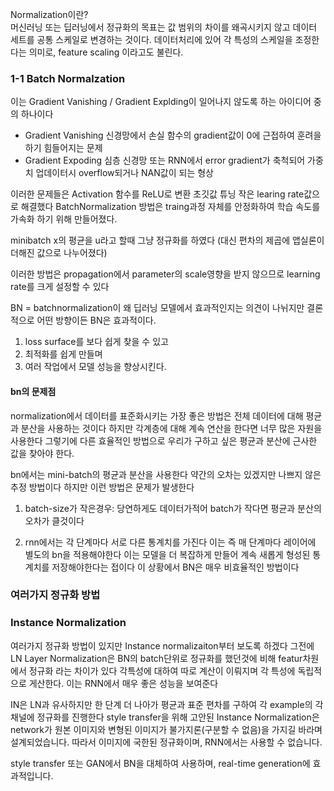 Normalization이란?  
머신러닝 또는 딥러닝에서 정규화의 목표는 값 범위의 차이를 왜곡시키지 않고 데이터 세트를 공통 스케일로 변경하는 것이다. 데이터처리에 있어 각 특성의 스케일을 조정한다는
의미로, feature scaling 이라고도 불린다.

### 1-1 Batch Normalzation 

이는 Gradient Vanishing / Gradient Explding이 일어나지 않도록 하는 아이디어 중의 하나이다
- Gradient Vanishing 신경망에서 손실 함수의 gradient값이 0에 근접하여 훈려을 하기 힘들어지는 문제
- Gradient Expoding 심층 신경망 또는 RNN에서 error gradient가 축척되어 가중치 업데이터시 overflow되거나 NAN값이 되는 형상

이러한 문제들은 Activation 함수를 ReLU로 변환 초깃값 튜닝 작은 learing rate값으로 해결했다 BatchNormalization 방법은 traing과정 자체를 안정화하여
학습 속도를 가속화 하기 위해 만들어졌다.

minibatch x의 평균을 u라고 할때 그냥 정규화를 하였다 (대신 편차의 제곱에 앱실론이 더해진 값으로 나누어졌다)  

이러한 방법은 propagation에서 parameter의 scale영향을 받지 않으므로 learning rate를 크게 설정할 수 있다

BN = batchnormalization이 왜 딥러닝 모델에서 효과적인지는 의견이 나뉘지만 결론적으로 어떤 방향이든 BN은 효과적이다.
1. loss surface를 보다 쉽게 찾을 수 있고  
2. 최적화를 쉽게 만들며  
3. 여러 작업에서 모델 성능을 향상시킨다.

#### bn의 문제점

normalization에서 데이터를 표준화시키는 가장 좋은 방법은 전체 데이터에 대해 평균과 분산을 사용하는 것이다 하지만 각계층에 대해 계속 연산을 한다면 너무 많은 자원을
사용한다 그렇기에 다른 효율적인 방법으로 우리가 구하고 싶은 평균과 분산에 근사한 값을 찾아야 한다.

bn에서는  mini-batch의 평균과 분산을 사용한다 약간의 오차는 있겠지만 나쁘지 않은 추정 방법이다 하지만 이런 방법은 문제가 발생한다

1. batch-size가 작은경우: 당연하게도 데이터가적어 batch가 작다면 평균과 분산의 오차가 클것이다 

2. rnn에서는 각 단계마다 서로 다른 통계치를 가진다 이는 즉 매 단계마다 레이어에 별도의 bn을 적용해야한다 이는 모델을 더 복잡하게 만들어 계속 새롭게 형성된 통계치를 저장해야한다는 접이다
이 상황에서 BN은 매우 비효율적인 방법이다



### 여러가지 정규화 방법

### Instance Normalization

여러가지 정규화 방법이 있지만 Instance normalizaiton부터 보도록 하겠다 그전에 LN Layer Normalization은 BN의 batch단위로 정규화를 했던것에 비해 
featur차원에서 정규화 라는 차이가 있다 각특성에 대하여 따로 계산이 이뤄지며 각 특성에 독립적으로 게산한다. 이는 RNN에서 매우 좋은 성능을 보여준다

IN은 LN과 유사하지만 한 단계 더 나아가 평균과 표준 편차를 구하여 각 example의 각 채널에 정규화를 진행한다 style transfer을 위해 고안된 Instance Normalization은 network가 원본 이미지와 변형된 이미지가 불가지론(구분할 수 없음)을 가지길 바라며 설계되었습니다. 따라서 이미지에 국한된 정규화이며, RNN에서는 사용할 수 없습니다.

style transfer 또는 GAN에서 BN을 대체하여 사용하며, real-time generation에 효과적입니다.
